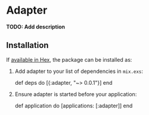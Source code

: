 # Adapter

**TODO: Add description**

## Installation

If [available in Hex](https://hex.pm/docs/publish), the package can be installed as:

  1. Add adapter to your list of dependencies in `mix.exs`:

        def deps do
          [{:adapter, "~> 0.0.1"}]
        end

  2. Ensure adapter is started before your application:

        def application do
          [applications: [:adapter]]
        end

